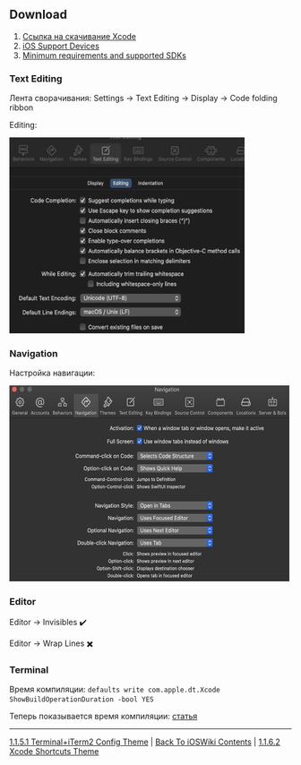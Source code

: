 ## Download

1. [Ссылка на скачивание Xcode](https://xcodereleases.com/)
2. [iOS Support Devices](https://github.com/filsv/iOSDeviceSupport)
3. [Minimum requirements and supported SDKs](https://developer.apple.com/support/xcode/)

### Text Editing

Лента сворачивания: Settings -> Text Editing -> Display -> Code folding ribbon

Editing:

<img src="https://github.com/eldaroid/pictures/blob/master/iOSWiki/TextEditing-Editing.jpeg?raw=true" alt="alt text" width="420" height="350">


### Navigation 
Настройка навигации:

<img src="https://github.com/eldaroid/pictures/blob/master/other/navigation_Xcode.png?raw=true" alt="alt text" width="500" height="350">

### Editor

Editor -> Invisibles :heavy_check_mark:

Editor -> Wrap Lines :heavy_multiplication_x:

### Terminal

Время компиляции: `defaults write com.apple.dt.Xcode ShowBuildOperationDuration -bool YES`

Теперь показывается время компиляции: [статья](https://flexiple.com/ios/xcode-build-optimization-a-definitive-guide/#:~:text=Note%201)

---

[1.1.5.1 Terminal+iTerm2 Config Theme](../1.1.5%20Terminal+iTerm2/1.1.5.1%20HowToUseCustomProfileFiles.md) | [Back To iOSWiki Contents](https://github.com/eldaroid/iOSWiki) | [1.1.6.2 Xcode Shortcuts Theme](./1.1.6.2%20Shortcuts.md)